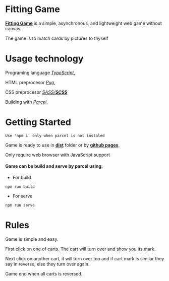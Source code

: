 # Fitting Game
[**Fitting Game**](https://untlsn.github.io/fitting-game/) is a simple, asynchronous, and lightweight web game without canvas.

The game is to match cards by pictures to thyself
# Usage technology
Programing language [*TypeScript*](https://github.com/microsoft/TypeScript),

HTML preprocesor [*Pug*](https://github.com/pugjs),

CSS preprocesor [*SASS/**SCSS***](https://github.com/sass/sass)

Building with [*Parcel*](https://github.com/parcel-bundler/parcel).


# Getting Started
```Use 'npm i' only when parcel is not instaled```

Game is ready to use in [**dist**](https://github.com/Untlsn/fitting-game) folder or by [**github pages**](https://untlsn.github.io/fitting-game/).

Only require web browser with JavaScript support


#### Game can be build and serve by parcel using:
* For build
``` 
npm run build 
```
* For serve
``` 
npm run serve 
```
# Rules
Game is simple and easy.

First click on one of carts. The cart will turn over and show you its mark.

Next click on another cart, it will turn over too and if cart mark is similar they say in reverse, else they turn over again.

Game end when all carts is reversed.
